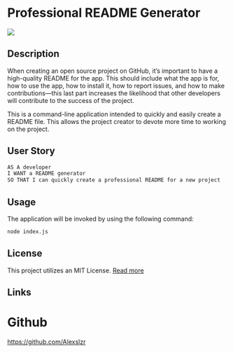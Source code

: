 # Professional README Generator

<img src="https://img.shields.io/badge/License-MIT-blue"></img>

## Description

When creating an open source project on GitHub, it’s important to have a high-quality README for the app. This should include what the app is for, how to use the app, how to install it, how to report issues, and how to make contributions&mdash;this last part increases the likelihood that other developers will contribute to the success of the project. 

This is a command-line application intended to quickly and easily create a README file. This allows the project creator to devote more time to working on the project.

## User Story

```md
AS A developer
I WANT a README generator
SO THAT I can quickly create a professional README for a new project
```

## Usage
The application will be invoked by using the following command:

```bash
node index.js
```
## License

This project utilizes an MIT License. [Read more](https://choosealicense.com/licenses/mit/)

## Links

# Github
https://github.com/Alexslzr
